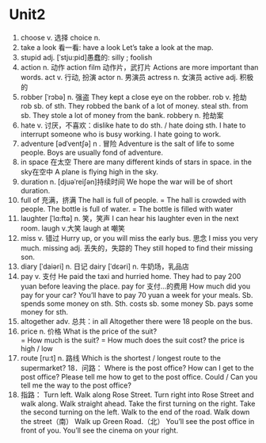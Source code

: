 # Unit2

1.  choose  v. 选择
    choice  n.
2.	take a look   看一看: have a look
Let’s take a look at the map. 
3.  stupid  adj. [ˈstju:pid]愚蠢的: silly ; foolish
4.  action  n. 动作 
   action film 动作片，武打片 
   Actions are more important than words.
act   v. 行动, 扮演
actor  n. 男演员
actress  n. 女演员
active  adj. 积极的 
5.  robber   [ˈrɔbə]  n.  强盗
They kept a close eye on the robber. 
rob  v. 抢劫
rob sb. of sth.
They robbed the bank of a lot of money. 
 steal sth. from sb.
 They stole a lot of money from the bank. 
 robbery   n.  抢劫案 
6.  hate  v.  讨厌，不喜欢：dislike 
     hate to do sth. / hate doing sth.
 I hate to interrupt someone who is busy working.
 I hate going to work. 
7.  adventure   [ədˈventʃə] n . 冒险
Adventure is the salt of life to some people.
 Boys are usually fond of adventure. 
8.  in space   在太空 
There are many different kinds of stars in space. 
 in the sky在空中
A plane is flying high in the sky.
9.  duration  n. [djuəˈreiʃən]持续时间
We hope the war will be of short duration.
10.  full of   充满，挤满 
The hall is full of people.
 = The hall is crowded with people.
The bottle is full of water.
 = The bottle is filled with water
11.  laughter  [ˈlɑ:ftə] n. 笑，笑声 
I can hear his laughter even in the next room. 
 laugh  v.大笑 
 laugh at 嘲笑
12.  miss  v. 错过
 Hurry up, or you will miss the early bus.
          思念 
 I miss you very much.
missing  adj. 丢失的，失踪的
They still hoped to find their missing son.
13.  diary [ˈdaiəri]   n.  日记 
 dairy [ˈdɛəri]  n. 牛奶场，乳品店
14.  pay  v. 支付 
He paid the taxi and hurried home.
 They had to pay 200 yuan before leaving the place.
  pay for  支付…的费用 
  How much did you pay for your car?
  You’ll have to pay 70 yuan a week for your meals.
  Sb. spends some money on sth.
  Sth. costs sb. some money
  Sb. pays some money for sth. 
15.  altogether  adv. 总共：in all 
 Altogether there were 18 people on the bus.
16.  price  n.  价格 
 What is the price of the suit?     
= How much is the suit?
= How much does the suit cost?
  the price is high / low
17.  route  [ru:t] n. 路线 
Which is the shortest / longest route to the supermarket?
18．问路：
Where is the post office? 
 How can I get to the post office?
 Please tell me how to get to the post office.
 Could / Can you tell me the way to the post office?
19.  指路：
Turn left. Walk along Rose Street. 
 Turn right into Rose Street and walk along.
    Walk straight ahead.
   Take the first turning on the right.
 Take the second turning on the left.
 Walk to the end of the road.
 Walk down the street（南） 
 Walk up Green Road.（北） 
 You’ll see the post office in front of you.
 You’ll see the cinema on your right.